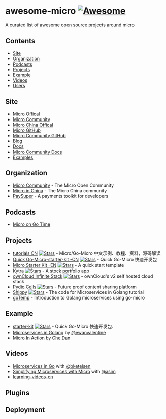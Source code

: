 # awesome-micro [![Awesome](https://awesome.re/badge.svg)](https://awesome.re)

A curated list of awesome open source projects around micro


## Contents

- [Site](#Site)
- [Organization](#organization)
- [Podcasts](#podcasts)
- [Projects](#projects)
- [Example](#Example)
- [Videos](#videos)
- [Users](#users)

## Site

- [Micro Offical](https://m3o.com)
- [Micro Community](https://micro.arch.run)
- [Micro China Offical](https://microhq.cn)
- [Micro GitHub](https://github.com/micro)
- [Micro Community GitHub](https://github.com/micro)
- [Blog](https://medium.com/microhq)
- [Docs](https://dev.m3o.com)
- [Micro Community Docs](https://dev.micro.arch.wiki/)
- [Examples](https://github.com/micro/examples)

## Organization

- [Micro Community](https://github.com/micro-community) - The Micro Open Community
- [Micro in China](https://github.com/micro-in-cn) - The Micro China community
- [PaySuper](https://github.com/paysuper) - A payments toolkit for developers

## Podcasts
- [Micro on Go Time](https://changelog.com/gotime/8)

## Projects

- [tutorials CN](https://github.com/micro-in-cn/tutorials) [![Stars](https://img.shields.io/github/stars/micro-in-cn/tutorials.svg)](https://github.com/micro-in-cn/tutorials) - Micro/Go-Micro 中文示例、教程、资料，源码解读
- [Quick Go-Micro-starter-kit -CN](https://github.com/micro-in-cn/starter-kit)   [![Stars](https://img.shields.io/github/stars/micro-in-cn/starter-kit.svg)](https://github.com/micro-in-cn/starter-kit) - Quick Go-Micro 快速开发包
- [Micro Starter Kit -EN](https://github.com/xmlking/micro-starter-kit)  [![Stars](https://img.shields.io/github/stars/xmlking/micro-starter-kit.svg)](https://github.com/xmlking/micro-starter-kit) - A quick start template 
- [Kytra](https://github.com/microhq/portfolio) [![Stars](https://img.shields.io/github/stars/microhq/portfolio.svg)](https://github.com/microhq/portfoliot) - A stock portfolio app 
- [ownCloud Infinite Stack](https://github.com/owncloud/ocis) [![Stars](https://img.shields.io/github/stars/owncloud/ocis.svg)](https://github.com/owncloud/ocis) - ownCloud's v2 self hosted cloud stack
- [Pydio Cells](https://github.com/pydio/cells) [![Stars](https://img.shields.io/github/stars/pydio/cells.svg)](https://github.com/pydio/cells) - Future proof content sharing platform
- [Shippy](https://github.com/EwanValentine/shippy) [![Stars](https://img.shields.io/github/stars/EwanValentine/shippy.svg)](https://github.com/EwanValentine/shippy) - The code for Microservices in Golang tutorial
- [goTemp](https://bitbucket.org/Bolbeck/gotemp/src/master) -  Introduction to Golang microservices using go-micro


## Example

* [starter-kit](https://github.com/micro-in-cn/starter-kit) [![Stars](https://img.shields.io/github/stars/micro-in-cn/starter-kit.svg)](https://github.com/micro-in-cn/starter-kit) - Quick Go-Micro 快速开发包.
* [Microservices in Golang](https://ewanvalentine.io/microservices-in-golang-part-1/) by [@ewanvalentine](https://github.com/ewanvalentine)
* [Micro In Action](https://medium.com/@dche423/micro-in-action-1be29b057f2d) by [Che Dan
](https://twitter.com/dche423)

## Videos

- [Microservices in Go](https://www.youtube.com/watch?v=OcjMi9cXItY) with [@bketelsen](https://github.com/bketelsen)
- [Simplifying Microservices with Micro](https://www.youtube.com/watch?v=xspaDovwk34) with [@asim](https://www.youtube.com/watch?v=xspaDovwk34)
- [learning-videos-cn](https://github.com/micro-in-cn/learning-videos)

## Plugins


## Deployment
